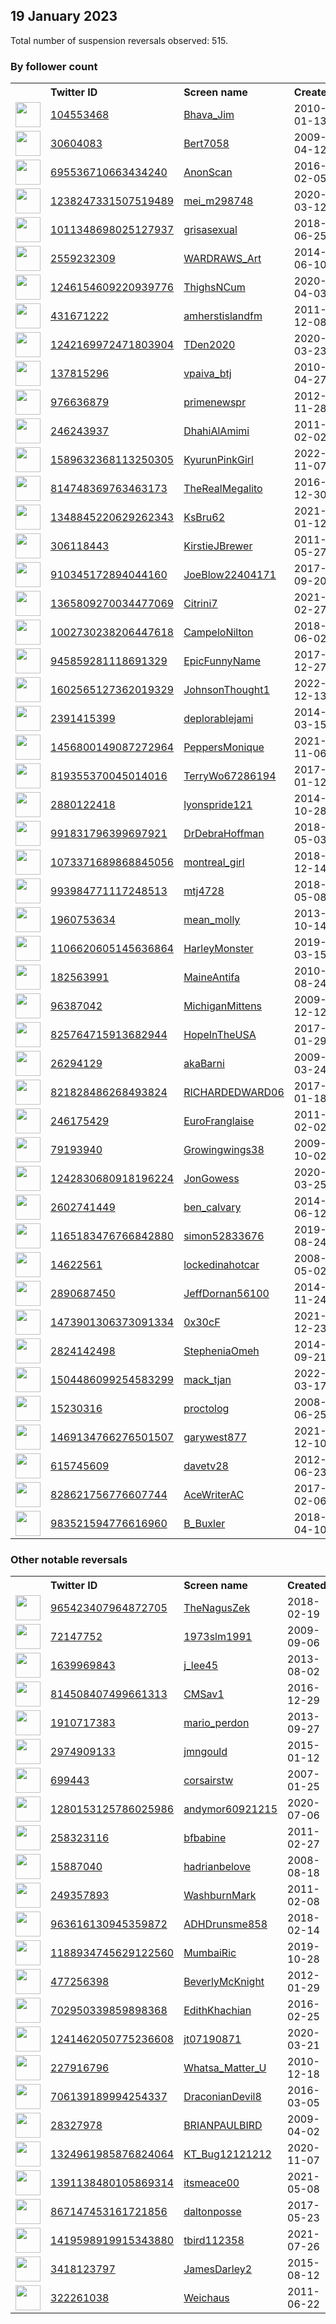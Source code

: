 
## 19 January 2023
Total number of suspension reversals observed: 515.

### By follower count
<table><tr><th></th><th align="left">Twitter ID</th><th align="left">Screen name</th>
<th align="left">Created</th><th align="left">Status</th><th align="left">Suspended</th><th align="left">Followers</th>
<tr><td><a href="https://pbs.twimg.com/profile_images/2005731750/Cover9_normal.jpg"><img src="https://pbs.twimg.com/profile_images/2005731750/Cover9_normal.jpg" width="40px" height="40px" align="center"/></a></td><td><a href="https://twitter.com/intent/user?user_id=104553468">104553468</a></td><td><a href="https://twitter.com/Bhava_Jim">Bhava_Jim</a></td><td>2010-01-13</td><td align="center"></td><td></td><td>79809</td></tr>
<tr><td><a href="https://pbs.twimg.com/profile_images/1477399054254493700/G2QV-Qzn_normal.jpg"><img src="https://pbs.twimg.com/profile_images/1477399054254493700/G2QV-Qzn_normal.jpg" width="40px" height="40px" align="center"/></a></td><td><a href="https://twitter.com/intent/user?user_id=30604083">30604083</a></td><td><a href="https://twitter.com/Bert7058">Bert7058</a></td><td>2009-04-12</td><td align="center"></td><td>2022-05-20</td><td>34031</td></tr>
<tr><td><a href="https://pbs.twimg.com/profile_images/697125622422745088/4c4qfEfD_normal.png"><img src="https://pbs.twimg.com/profile_images/697125622422745088/4c4qfEfD_normal.png" width="40px" height="40px" align="center"/></a></td><td><a href="https://twitter.com/intent/user?user_id=695536710663434240">695536710663434240</a></td><td><a href="https://twitter.com/AnonScan">AnonScan</a></td><td>2016-02-05</td><td align="center"></td><td></td><td>28305</td></tr>
<tr><td><a href="https://pbs.twimg.com/profile_images/1509189226096922635/K6o3l7C4_normal.jpg"><img src="https://pbs.twimg.com/profile_images/1509189226096922635/K6o3l7C4_normal.jpg" width="40px" height="40px" align="center"/></a></td><td><a href="https://twitter.com/intent/user?user_id=1238247331507519489">1238247331507519489</a></td><td><a href="https://twitter.com/mei_m298748">mei_m298748</a></td><td>2020-03-12</td><td align="center">🔒</td><td>2022-05-09</td><td>26501</td></tr>
<tr><td><a href="https://pbs.twimg.com/profile_images/1615324401653743618/Dsr-Y8BW_normal.jpg"><img src="https://pbs.twimg.com/profile_images/1615324401653743618/Dsr-Y8BW_normal.jpg" width="40px" height="40px" align="center"/></a></td><td><a href="https://twitter.com/intent/user?user_id=1011348698025127937">1011348698025127937</a></td><td><a href="https://twitter.com/grisasexual">grisasexual</a></td><td>2018-06-25</td><td align="center"></td><td>2022-09-09</td><td>26421</td></tr>
<tr><td><a href="https://pbs.twimg.com/profile_images/1515746609497317380/d2dlVmyI_normal.jpg"><img src="https://pbs.twimg.com/profile_images/1515746609497317380/d2dlVmyI_normal.jpg" width="40px" height="40px" align="center"/></a></td><td><a href="https://twitter.com/intent/user?user_id=2559232309">2559232309</a></td><td><a href="https://twitter.com/WARDRAWS_Art">WARDRAWS_Art</a></td><td>2014-06-10</td><td align="center"></td><td>2022-11-27</td><td>23041</td></tr>
<tr><td><a href="https://pbs.twimg.com/profile_images/1617737149943799810/zowhh4GA_normal.jpg"><img src="https://pbs.twimg.com/profile_images/1617737149943799810/zowhh4GA_normal.jpg" width="40px" height="40px" align="center"/></a></td><td><a href="https://twitter.com/intent/user?user_id=1246154609220939776">1246154609220939776</a></td><td><a href="https://twitter.com/ThighsNCum">ThighsNCum</a></td><td>2020-04-03</td><td align="center">🚫</td><td>2022-07-18</td><td>20398</td></tr>
<tr><td><a href="https://pbs.twimg.com/profile_images/1560013486696144896/mnr_QNDk_normal.jpg"><img src="https://pbs.twimg.com/profile_images/1560013486696144896/mnr_QNDk_normal.jpg" width="40px" height="40px" align="center"/></a></td><td><a href="https://twitter.com/intent/user?user_id=431671222">431671222</a></td><td><a href="https://twitter.com/amherstislandfm">amherstislandfm</a></td><td>2011-12-08</td><td align="center"></td><td>2023-01-14</td><td>18470</td></tr>
<tr><td><a href="https://pbs.twimg.com/profile_images/1627139156932546564/IACwoIpr_normal.jpg"><img src="https://pbs.twimg.com/profile_images/1627139156932546564/IACwoIpr_normal.jpg" width="40px" height="40px" align="center"/></a></td><td><a href="https://twitter.com/intent/user?user_id=1242169972471803904">1242169972471803904</a></td><td><a href="https://twitter.com/TDen2020">TDen2020</a></td><td>2020-03-23</td><td align="center"></td><td>2023-01-14</td><td>15185</td></tr>
<tr><td><a href="https://pbs.twimg.com/profile_images/1255204843003748357/EcedFVTU_normal.jpg"><img src="https://pbs.twimg.com/profile_images/1255204843003748357/EcedFVTU_normal.jpg" width="40px" height="40px" align="center"/></a></td><td><a href="https://twitter.com/intent/user?user_id=137815296">137815296</a></td><td><a href="https://twitter.com/vpaiva_btj">vpaiva_btj</a></td><td>2010-04-27</td><td align="center"></td><td>2022-11-15</td><td>13273</td></tr>
<tr><td><a href="https://pbs.twimg.com/profile_images/1567191775403548673/SpoVHIEm_normal.jpg"><img src="https://pbs.twimg.com/profile_images/1567191775403548673/SpoVHIEm_normal.jpg" width="40px" height="40px" align="center"/></a></td><td><a href="https://twitter.com/intent/user?user_id=976636879">976636879</a></td><td><a href="https://twitter.com/primenewspr">primenewspr</a></td><td>2012-11-28</td><td align="center"></td><td>2022-11-14</td><td>10918</td></tr>
<tr><td><a href="https://pbs.twimg.com/profile_images/1627242933375098883/C3abG-h1_normal.jpg"><img src="https://pbs.twimg.com/profile_images/1627242933375098883/C3abG-h1_normal.jpg" width="40px" height="40px" align="center"/></a></td><td><a href="https://twitter.com/intent/user?user_id=246243937">246243937</a></td><td><a href="https://twitter.com/DhahiAlAmimi">DhahiAlAmimi</a></td><td>2011-02-02</td><td align="center"></td><td>2023-01-12</td><td>10007</td></tr>
<tr><td><a href="https://pbs.twimg.com/profile_images/1615415145148317696/IOXX8lXY_normal.jpg"><img src="https://pbs.twimg.com/profile_images/1615415145148317696/IOXX8lXY_normal.jpg" width="40px" height="40px" align="center"/></a></td><td><a href="https://twitter.com/intent/user?user_id=1589632368113250305">1589632368113250305</a></td><td><a href="https://twitter.com/KyurunPinkGirl">KyurunPinkGirl</a></td><td>2022-11-07</td><td align="center">🚫</td><td>2023-01-11</td><td>7022</td></tr>
<tr><td><a href="https://pbs.twimg.com/profile_images/1626832821410217984/FdOpUC-P_normal.jpg"><img src="https://pbs.twimg.com/profile_images/1626832821410217984/FdOpUC-P_normal.jpg" width="40px" height="40px" align="center"/></a></td><td><a href="https://twitter.com/intent/user?user_id=814748369763463173">814748369763463173</a></td><td><a href="https://twitter.com/TheRealMegalito">TheRealMegalito</a></td><td>2016-12-30</td><td align="center"></td><td>2023-01-16</td><td>6807</td></tr>
<tr><td><a href="https://pbs.twimg.com/profile_images/1622870862708764673/DQ19Puh9_normal.jpg"><img src="https://pbs.twimg.com/profile_images/1622870862708764673/DQ19Puh9_normal.jpg" width="40px" height="40px" align="center"/></a></td><td><a href="https://twitter.com/intent/user?user_id=1348845220629262343">1348845220629262343</a></td><td><a href="https://twitter.com/KsBru62">KsBru62</a></td><td>2021-01-12</td><td align="center"></td><td>2023-01-15</td><td>6440</td></tr>
<tr><td><a href="https://abs.twimg.com/sticky/default_profile_images/default_profile_normal.png"><img src="https://abs.twimg.com/sticky/default_profile_images/default_profile_normal.png" width="40px" height="40px" align="center"/></a></td><td><a href="https://twitter.com/intent/user?user_id=306118443">306118443</a></td><td><a href="https://twitter.com/KirstieJBrewer">KirstieJBrewer</a></td><td>2011-05-27</td><td align="center">✔️</td><td>2023-01-09</td><td>5656</td></tr>
<tr><td><a href="https://pbs.twimg.com/profile_images/1300074753324126209/Lz7GAQBw_normal.jpg"><img src="https://pbs.twimg.com/profile_images/1300074753324126209/Lz7GAQBw_normal.jpg" width="40px" height="40px" align="center"/></a></td><td><a href="https://twitter.com/intent/user?user_id=910345172894044160">910345172894044160</a></td><td><a href="https://twitter.com/JoeBlow22404171">JoeBlow22404171</a></td><td>2017-09-20</td><td align="center"></td><td></td><td>5586</td></tr>
<tr><td><a href="https://pbs.twimg.com/profile_images/1610111874602876929/KXNdh92o_normal.png"><img src="https://pbs.twimg.com/profile_images/1610111874602876929/KXNdh92o_normal.png" width="40px" height="40px" align="center"/></a></td><td><a href="https://twitter.com/intent/user?user_id=1365809270034477069">1365809270034477069</a></td><td><a href="https://twitter.com/Citrini7">Citrini7</a></td><td>2021-02-27</td><td align="center"></td><td>2023-01-15</td><td>5225</td></tr>
<tr><td><a href="https://pbs.twimg.com/profile_images/1510596461393858563/bMayM0GV_normal.jpg"><img src="https://pbs.twimg.com/profile_images/1510596461393858563/bMayM0GV_normal.jpg" width="40px" height="40px" align="center"/></a></td><td><a href="https://twitter.com/intent/user?user_id=1002730238206447618">1002730238206447618</a></td><td><a href="https://twitter.com/CampeloNilton">CampeloNilton</a></td><td>2018-06-02</td><td align="center"></td><td>2022-08-17</td><td>4915</td></tr>
<tr><td><a href="https://pbs.twimg.com/profile_images/1615742484877041664/r5Vnvbai_normal.jpg"><img src="https://pbs.twimg.com/profile_images/1615742484877041664/r5Vnvbai_normal.jpg" width="40px" height="40px" align="center"/></a></td><td><a href="https://twitter.com/intent/user?user_id=945859281118691329">945859281118691329</a></td><td><a href="https://twitter.com/EpicFunnyName">EpicFunnyName</a></td><td>2017-12-27</td><td align="center"></td><td>2023-01-12</td><td>4505</td></tr>
<tr><td><a href="https://pbs.twimg.com/profile_images/1602565510239080449/8sSbQzpR_normal.jpg"><img src="https://pbs.twimg.com/profile_images/1602565510239080449/8sSbQzpR_normal.jpg" width="40px" height="40px" align="center"/></a></td><td><a href="https://twitter.com/intent/user?user_id=1602565127362019329">1602565127362019329</a></td><td><a href="https://twitter.com/JohnsonThought1">JohnsonThought1</a></td><td>2022-12-13</td><td align="center"></td><td>2023-01-14</td><td>4380</td></tr>
<tr><td><a href="https://pbs.twimg.com/profile_images/1426442953145344005/YEfCK4Ax_normal.jpg"><img src="https://pbs.twimg.com/profile_images/1426442953145344005/YEfCK4Ax_normal.jpg" width="40px" height="40px" align="center"/></a></td><td><a href="https://twitter.com/intent/user?user_id=2391415399">2391415399</a></td><td><a href="https://twitter.com/deplorablejami">deplorablejami</a></td><td>2014-03-15</td><td align="center"></td><td>2023-01-13</td><td>4270</td></tr>
<tr><td><a href="https://pbs.twimg.com/profile_images/1558727049119801344/yKR81YhW_normal.jpg"><img src="https://pbs.twimg.com/profile_images/1558727049119801344/yKR81YhW_normal.jpg" width="40px" height="40px" align="center"/></a></td><td><a href="https://twitter.com/intent/user?user_id=1456800149087272964">1456800149087272964</a></td><td><a href="https://twitter.com/PeppersMonique">PeppersMonique</a></td><td>2021-11-06</td><td align="center"></td><td>2022-08-30</td><td>4203</td></tr>
<tr><td><a href="https://pbs.twimg.com/profile_images/1556671330375897088/kl4o7yVj_normal.jpg"><img src="https://pbs.twimg.com/profile_images/1556671330375897088/kl4o7yVj_normal.jpg" width="40px" height="40px" align="center"/></a></td><td><a href="https://twitter.com/intent/user?user_id=819355370045014016">819355370045014016</a></td><td><a href="https://twitter.com/TerryWo67286194">TerryWo67286194</a></td><td>2017-01-12</td><td align="center"></td><td>2023-01-16</td><td>4114</td></tr>
<tr><td><a href="https://pbs.twimg.com/profile_images/1492942830825787396/Oy9USNn-_normal.jpg"><img src="https://pbs.twimg.com/profile_images/1492942830825787396/Oy9USNn-_normal.jpg" width="40px" height="40px" align="center"/></a></td><td><a href="https://twitter.com/intent/user?user_id=2880122418">2880122418</a></td><td><a href="https://twitter.com/lyonspride121">lyonspride121</a></td><td>2014-10-28</td><td align="center"></td><td>2022-09-12</td><td>4107</td></tr>
<tr><td><a href="https://pbs.twimg.com/profile_images/1185351876511973376/odHQUctW_normal.jpg"><img src="https://pbs.twimg.com/profile_images/1185351876511973376/odHQUctW_normal.jpg" width="40px" height="40px" align="center"/></a></td><td><a href="https://twitter.com/intent/user?user_id=991831796399697921">991831796399697921</a></td><td><a href="https://twitter.com/DrDebraHoffman">DrDebraHoffman</a></td><td>2018-05-03</td><td align="center"></td><td>2023-01-15</td><td>4031</td></tr>
<tr><td><a href="https://pbs.twimg.com/profile_images/1583986918332809218/84kUrCPo_normal.jpg"><img src="https://pbs.twimg.com/profile_images/1583986918332809218/84kUrCPo_normal.jpg" width="40px" height="40px" align="center"/></a></td><td><a href="https://twitter.com/intent/user?user_id=1073371689868845056">1073371689868845056</a></td><td><a href="https://twitter.com/montreal_girl">montreal_girl</a></td><td>2018-12-14</td><td align="center"></td><td>2023-01-16</td><td>4013</td></tr>
<tr><td><a href="https://pbs.twimg.com/profile_images/1612183616456458240/uey6aVYy_normal.jpg"><img src="https://pbs.twimg.com/profile_images/1612183616456458240/uey6aVYy_normal.jpg" width="40px" height="40px" align="center"/></a></td><td><a href="https://twitter.com/intent/user?user_id=993984771117248513">993984771117248513</a></td><td><a href="https://twitter.com/mtj4728">mtj4728</a></td><td>2018-05-08</td><td align="center"></td><td>2023-01-12</td><td>4007</td></tr>
<tr><td><a href="https://pbs.twimg.com/profile_images/762462178687356928/nkB0Mwx-_normal.jpg"><img src="https://pbs.twimg.com/profile_images/762462178687356928/nkB0Mwx-_normal.jpg" width="40px" height="40px" align="center"/></a></td><td><a href="https://twitter.com/intent/user?user_id=1960753634">1960753634</a></td><td><a href="https://twitter.com/mean_molly">mean_molly</a></td><td>2013-10-14</td><td align="center"></td><td>2023-01-12</td><td>3655</td></tr>
<tr><td><a href="https://pbs.twimg.com/profile_images/1618765272365793282/3g3V8fZy_normal.jpg"><img src="https://pbs.twimg.com/profile_images/1618765272365793282/3g3V8fZy_normal.jpg" width="40px" height="40px" align="center"/></a></td><td><a href="https://twitter.com/intent/user?user_id=1106620605145636864">1106620605145636864</a></td><td><a href="https://twitter.com/HarleyMonster">HarleyMonster</a></td><td>2019-03-15</td><td align="center"></td><td>2022-11-25</td><td>3500</td></tr>
<tr><td><a href="https://pbs.twimg.com/profile_images/1617670915780648960/GYLUyL8-_normal.jpg"><img src="https://pbs.twimg.com/profile_images/1617670915780648960/GYLUyL8-_normal.jpg" width="40px" height="40px" align="center"/></a></td><td><a href="https://twitter.com/intent/user?user_id=182563991">182563991</a></td><td><a href="https://twitter.com/MaineAntifa">MaineAntifa</a></td><td>2010-08-24</td><td align="center"></td><td></td><td>3427</td></tr>
<tr><td><a href="https://pbs.twimg.com/profile_images/1499405589020958735/FLqA2Ob8_normal.jpg"><img src="https://pbs.twimg.com/profile_images/1499405589020958735/FLqA2Ob8_normal.jpg" width="40px" height="40px" align="center"/></a></td><td><a href="https://twitter.com/intent/user?user_id=96387042">96387042</a></td><td><a href="https://twitter.com/MichiganMittens">MichiganMittens</a></td><td>2009-12-12</td><td align="center"></td><td>2023-01-15</td><td>3291</td></tr>
<tr><td><a href="https://pbs.twimg.com/profile_images/1380266012617101319/HRRIu5wH_normal.jpg"><img src="https://pbs.twimg.com/profile_images/1380266012617101319/HRRIu5wH_normal.jpg" width="40px" height="40px" align="center"/></a></td><td><a href="https://twitter.com/intent/user?user_id=825764715913682944">825764715913682944</a></td><td><a href="https://twitter.com/HopeInTheUSA">HopeInTheUSA</a></td><td>2017-01-29</td><td align="center"></td><td>2022-11-01</td><td>3206</td></tr>
<tr><td><a href="https://pbs.twimg.com/profile_images/744792193940873222/PHt8YfN6_normal.jpg"><img src="https://pbs.twimg.com/profile_images/744792193940873222/PHt8YfN6_normal.jpg" width="40px" height="40px" align="center"/></a></td><td><a href="https://twitter.com/intent/user?user_id=26294129">26294129</a></td><td><a href="https://twitter.com/akaBarni">akaBarni</a></td><td>2009-03-24</td><td align="center"></td><td>2023-01-16</td><td>3118</td></tr>
<tr><td><a href="https://pbs.twimg.com/profile_images/821834993328496640/-vKb76WE_normal.jpg"><img src="https://pbs.twimg.com/profile_images/821834993328496640/-vKb76WE_normal.jpg" width="40px" height="40px" align="center"/></a></td><td><a href="https://twitter.com/intent/user?user_id=821828486268493824">821828486268493824</a></td><td><a href="https://twitter.com/RICHARDEDWARD06">RICHARDEDWARD06</a></td><td>2017-01-18</td><td align="center"></td><td></td><td>3007</td></tr>
<tr><td><a href="https://pbs.twimg.com/profile_images/1403635804245745666/247YUccR_normal.jpg"><img src="https://pbs.twimg.com/profile_images/1403635804245745666/247YUccR_normal.jpg" width="40px" height="40px" align="center"/></a></td><td><a href="https://twitter.com/intent/user?user_id=246175429">246175429</a></td><td><a href="https://twitter.com/EuroFranglaise">EuroFranglaise</a></td><td>2011-02-02</td><td align="center"></td><td>2023-01-17</td><td>2884</td></tr>
<tr><td><a href="https://pbs.twimg.com/profile_images/1610450143228166145/VVuG5qLn_normal.jpg"><img src="https://pbs.twimg.com/profile_images/1610450143228166145/VVuG5qLn_normal.jpg" width="40px" height="40px" align="center"/></a></td><td><a href="https://twitter.com/intent/user?user_id=79193940">79193940</a></td><td><a href="https://twitter.com/Growingwings38">Growingwings38</a></td><td>2009-10-02</td><td align="center"></td><td>2023-01-15</td><td>2782</td></tr>
<tr><td><a href="https://pbs.twimg.com/profile_images/1575490667119185928/P7rmKVLt_normal.jpg"><img src="https://pbs.twimg.com/profile_images/1575490667119185928/P7rmKVLt_normal.jpg" width="40px" height="40px" align="center"/></a></td><td><a href="https://twitter.com/intent/user?user_id=1242830680918196224">1242830680918196224</a></td><td><a href="https://twitter.com/JonGowess">JonGowess</a></td><td>2020-03-25</td><td align="center"></td><td>2022-10-01</td><td>2778</td></tr>
<tr><td><a href="https://pbs.twimg.com/profile_images/1602753686006104071/ziU_ZYk1_normal.jpg"><img src="https://pbs.twimg.com/profile_images/1602753686006104071/ziU_ZYk1_normal.jpg" width="40px" height="40px" align="center"/></a></td><td><a href="https://twitter.com/intent/user?user_id=2602741449">2602741449</a></td><td><a href="https://twitter.com/ben_calvary">ben_calvary</a></td><td>2014-06-12</td><td align="center"></td><td>2023-01-12</td><td>2700</td></tr>
<tr><td><a href="https://pbs.twimg.com/profile_images/1165183777758470144/8vA1XMHE_normal.jpg"><img src="https://pbs.twimg.com/profile_images/1165183777758470144/8vA1XMHE_normal.jpg" width="40px" height="40px" align="center"/></a></td><td><a href="https://twitter.com/intent/user?user_id=1165183476766842880">1165183476766842880</a></td><td><a href="https://twitter.com/simon52833676">simon52833676</a></td><td>2019-08-24</td><td align="center"></td><td>2023-01-15</td><td>2668</td></tr>
<tr><td><a href="https://pbs.twimg.com/profile_images/1594847879822282752/XYrlhutY_normal.jpg"><img src="https://pbs.twimg.com/profile_images/1594847879822282752/XYrlhutY_normal.jpg" width="40px" height="40px" align="center"/></a></td><td><a href="https://twitter.com/intent/user?user_id=14622561">14622561</a></td><td><a href="https://twitter.com/lockedinahotcar">lockedinahotcar</a></td><td>2008-05-02</td><td align="center"></td><td>2023-01-14</td><td>2663</td></tr>
<tr><td><a href="https://pbs.twimg.com/profile_images/1522344365703798784/on6BhHpX_normal.jpg"><img src="https://pbs.twimg.com/profile_images/1522344365703798784/on6BhHpX_normal.jpg" width="40px" height="40px" align="center"/></a></td><td><a href="https://twitter.com/intent/user?user_id=2890687450">2890687450</a></td><td><a href="https://twitter.com/JeffDornan56100">JeffDornan56100</a></td><td>2014-11-24</td><td align="center"></td><td>2023-01-16</td><td>2463</td></tr>
<tr><td><a href="https://pbs.twimg.com/profile_images/1616018848028962818/k6T_4YLs_normal.jpg"><img src="https://pbs.twimg.com/profile_images/1616018848028962818/k6T_4YLs_normal.jpg" width="40px" height="40px" align="center"/></a></td><td><a href="https://twitter.com/intent/user?user_id=1473901306373091334">1473901306373091334</a></td><td><a href="https://twitter.com/0x30cF">0x30cF</a></td><td>2021-12-23</td><td align="center"></td><td>2023-01-14</td><td>2462</td></tr>
<tr><td><a href="https://pbs.twimg.com/profile_images/1460363606692876301/xp0im1am_normal.jpg"><img src="https://pbs.twimg.com/profile_images/1460363606692876301/xp0im1am_normal.jpg" width="40px" height="40px" align="center"/></a></td><td><a href="https://twitter.com/intent/user?user_id=2824142498">2824142498</a></td><td><a href="https://twitter.com/StepheniaOmeh">StepheniaOmeh</a></td><td>2014-09-21</td><td align="center"></td><td>2023-01-16</td><td>2372</td></tr>
<tr><td><a href="https://pbs.twimg.com/profile_images/1607337034133168130/z9pekB-U_normal.jpg"><img src="https://pbs.twimg.com/profile_images/1607337034133168130/z9pekB-U_normal.jpg" width="40px" height="40px" align="center"/></a></td><td><a href="https://twitter.com/intent/user?user_id=1504486099254583299">1504486099254583299</a></td><td><a href="https://twitter.com/mack_tjan">mack_tjan</a></td><td>2022-03-17</td><td align="center"></td><td>2023-01-14</td><td>2301</td></tr>
<tr><td><a href="https://pbs.twimg.com/profile_images/1480484375594737664/bNBQTW3c_normal.jpg"><img src="https://pbs.twimg.com/profile_images/1480484375594737664/bNBQTW3c_normal.jpg" width="40px" height="40px" align="center"/></a></td><td><a href="https://twitter.com/intent/user?user_id=15230316">15230316</a></td><td><a href="https://twitter.com/proctolog">proctolog</a></td><td>2008-06-25</td><td align="center"></td><td>2022-12-02</td><td>2288</td></tr>
<tr><td><a href="https://pbs.twimg.com/profile_images/1469135034313543681/BonIt2Zm_normal.png"><img src="https://pbs.twimg.com/profile_images/1469135034313543681/BonIt2Zm_normal.png" width="40px" height="40px" align="center"/></a></td><td><a href="https://twitter.com/intent/user?user_id=1469134766276501507">1469134766276501507</a></td><td><a href="https://twitter.com/garywest877">garywest877</a></td><td>2021-12-10</td><td align="center"></td><td>2023-01-12</td><td>2164</td></tr>
<tr><td><a href="https://pbs.twimg.com/profile_images/1074460008673366016/MwNe6yTc_normal.jpg"><img src="https://pbs.twimg.com/profile_images/1074460008673366016/MwNe6yTc_normal.jpg" width="40px" height="40px" align="center"/></a></td><td><a href="https://twitter.com/intent/user?user_id=615745609">615745609</a></td><td><a href="https://twitter.com/davetv28">davetv28</a></td><td>2012-06-23</td><td align="center"></td><td>2023-01-14</td><td>2163</td></tr>
<tr><td><a href="https://pbs.twimg.com/profile_images/1453110603061469185/MX4k63kP_normal.jpg"><img src="https://pbs.twimg.com/profile_images/1453110603061469185/MX4k63kP_normal.jpg" width="40px" height="40px" align="center"/></a></td><td><a href="https://twitter.com/intent/user?user_id=828621756776607744">828621756776607744</a></td><td><a href="https://twitter.com/AceWriterAC">AceWriterAC</a></td><td>2017-02-06</td><td align="center"></td><td>2023-01-17</td><td>2103</td></tr>
<tr><td><a href="https://pbs.twimg.com/profile_images/984230135346941952/rdaz-Vg8_normal.jpg"><img src="https://pbs.twimg.com/profile_images/984230135346941952/rdaz-Vg8_normal.jpg" width="40px" height="40px" align="center"/></a></td><td><a href="https://twitter.com/intent/user?user_id=983521594776616960">983521594776616960</a></td><td><a href="https://twitter.com/B_Buxler">B_Buxler</a></td><td>2018-04-10</td><td align="center"></td><td>2022-11-24</td><td>2103</td></tr>
</table>

### Other notable reversals
<table><tr><th></th><th align="left">Twitter ID</th><th align="left">Screen name</th>
<th align="left">Created</th><th align="left">Status</th><th align="left">Suspended</th><th align="left">Followers</th>
<tr><td><a href="https://pbs.twimg.com/profile_images/1500668506924367873/Tgr57ASW_normal.jpg"><img src="https://pbs.twimg.com/profile_images/1500668506924367873/Tgr57ASW_normal.jpg" width="40px" height="40px" align="center"/></a></td><td><a href="https://twitter.com/intent/user?user_id=965423407964872705">965423407964872705</a></td><td><a href="https://twitter.com/TheNagusZek">TheNagusZek</a></td><td>2018-02-19</td><td align="center"></td><td>2023-01-12</td><td>1635</td></tr>
<tr><td><a href="https://pbs.twimg.com/profile_images/1183923357710012416/OEP9o2KM_normal.jpg"><img src="https://pbs.twimg.com/profile_images/1183923357710012416/OEP9o2KM_normal.jpg" width="40px" height="40px" align="center"/></a></td><td><a href="https://twitter.com/intent/user?user_id=72147752">72147752</a></td><td><a href="https://twitter.com/1973slm1991">1973slm1991</a></td><td>2009-09-06</td><td align="center">🔒</td><td>2023-01-15</td><td>113</td></tr>
<tr><td><a href="https://pbs.twimg.com/profile_images/1594196238731079681/VOyrnlZh_normal.jpg"><img src="https://pbs.twimg.com/profile_images/1594196238731079681/VOyrnlZh_normal.jpg" width="40px" height="40px" align="center"/></a></td><td><a href="https://twitter.com/intent/user?user_id=1639969843">1639969843</a></td><td><a href="https://twitter.com/j_lee45">j_lee45</a></td><td>2013-08-02</td><td align="center"></td><td>2023-01-15</td><td>768</td></tr>
<tr><td><a href="https://pbs.twimg.com/profile_images/1586502776061714432/pjnuX9C5_normal.jpg"><img src="https://pbs.twimg.com/profile_images/1586502776061714432/pjnuX9C5_normal.jpg" width="40px" height="40px" align="center"/></a></td><td><a href="https://twitter.com/intent/user?user_id=814508407499661313">814508407499661313</a></td><td><a href="https://twitter.com/CMSav1">CMSav1</a></td><td>2016-12-29</td><td align="center"></td><td>2023-01-14</td><td>1966</td></tr>
<tr><td><a href="https://pbs.twimg.com/profile_images/1349344754090323968/t3CwP2VH_normal.jpg"><img src="https://pbs.twimg.com/profile_images/1349344754090323968/t3CwP2VH_normal.jpg" width="40px" height="40px" align="center"/></a></td><td><a href="https://twitter.com/intent/user?user_id=1910717383">1910717383</a></td><td><a href="https://twitter.com/mario_perdon">mario_perdon</a></td><td>2013-09-27</td><td align="center"></td><td>2023-01-13</td><td>556</td></tr>
<tr><td><a href="https://pbs.twimg.com/profile_images/1593488703267151872/W_0RO6vJ_normal.jpg"><img src="https://pbs.twimg.com/profile_images/1593488703267151872/W_0RO6vJ_normal.jpg" width="40px" height="40px" align="center"/></a></td><td><a href="https://twitter.com/intent/user?user_id=2974909133">2974909133</a></td><td><a href="https://twitter.com/jmngould">jmngould</a></td><td>2015-01-12</td><td align="center"></td><td>2023-01-15</td><td>288</td></tr>
<tr><td><a href="https://pbs.twimg.com/profile_images/1038355773347258368/YUGQ0MoU_normal.jpg"><img src="https://pbs.twimg.com/profile_images/1038355773347258368/YUGQ0MoU_normal.jpg" width="40px" height="40px" align="center"/></a></td><td><a href="https://twitter.com/intent/user?user_id=699443">699443</a></td><td><a href="https://twitter.com/corsairstw">corsairstw</a></td><td>2007-01-25</td><td align="center"></td><td>2023-01-15</td><td>872</td></tr>
<tr><td><a href="https://pbs.twimg.com/profile_images/1588972322798460929/8Pi4Honn_normal.jpg"><img src="https://pbs.twimg.com/profile_images/1588972322798460929/8Pi4Honn_normal.jpg" width="40px" height="40px" align="center"/></a></td><td><a href="https://twitter.com/intent/user?user_id=1280153125786025986">1280153125786025986</a></td><td><a href="https://twitter.com/andymor60921215">andymor60921215</a></td><td>2020-07-06</td><td align="center"></td><td>2023-01-18</td><td>67</td></tr>
<tr><td><a href="https://pbs.twimg.com/profile_images/1617239544365023233/0naz7dJG_normal.jpg"><img src="https://pbs.twimg.com/profile_images/1617239544365023233/0naz7dJG_normal.jpg" width="40px" height="40px" align="center"/></a></td><td><a href="https://twitter.com/intent/user?user_id=258323116">258323116</a></td><td><a href="https://twitter.com/bfbabine">bfbabine</a></td><td>2011-02-27</td><td align="center"></td><td>2023-01-13</td><td>705</td></tr>
<tr><td><a href="https://pbs.twimg.com/profile_images/1593090977618534401/UdnjOhu1_normal.jpg"><img src="https://pbs.twimg.com/profile_images/1593090977618534401/UdnjOhu1_normal.jpg" width="40px" height="40px" align="center"/></a></td><td><a href="https://twitter.com/intent/user?user_id=15887040">15887040</a></td><td><a href="https://twitter.com/hadrianbelove">hadrianbelove</a></td><td>2008-08-18</td><td align="center"></td><td>2023-01-14</td><td>1030</td></tr>
<tr><td><a href="https://pbs.twimg.com/profile_images/378800000544415617/acc74e902fe4897c0185b42efc02a144_normal.jpeg"><img src="https://pbs.twimg.com/profile_images/378800000544415617/acc74e902fe4897c0185b42efc02a144_normal.jpeg" width="40px" height="40px" align="center"/></a></td><td><a href="https://twitter.com/intent/user?user_id=249357893">249357893</a></td><td><a href="https://twitter.com/WashburnMark">WashburnMark</a></td><td>2011-02-08</td><td align="center"></td><td>2023-01-16</td><td>349</td></tr>
<tr><td><a href="https://pbs.twimg.com/profile_images/1627649491884183552/5tfnTA-5_normal.jpg"><img src="https://pbs.twimg.com/profile_images/1627649491884183552/5tfnTA-5_normal.jpg" width="40px" height="40px" align="center"/></a></td><td><a href="https://twitter.com/intent/user?user_id=963616130945359872">963616130945359872</a></td><td><a href="https://twitter.com/ADHDrunsme858">ADHDrunsme858</a></td><td>2018-02-14</td><td align="center"></td><td>2023-01-12</td><td>326</td></tr>
<tr><td><a href="https://pbs.twimg.com/profile_images/1606203991779590145/Ojuk108G_normal.jpg"><img src="https://pbs.twimg.com/profile_images/1606203991779590145/Ojuk108G_normal.jpg" width="40px" height="40px" align="center"/></a></td><td><a href="https://twitter.com/intent/user?user_id=1188934745629122560">1188934745629122560</a></td><td><a href="https://twitter.com/MumbaiRic">MumbaiRic</a></td><td>2019-10-28</td><td align="center">🚫</td><td>2023-01-12</td><td>282</td></tr>
<tr><td><a href="https://pbs.twimg.com/profile_images/461222580938997760/QvZlZbmr_normal.jpeg"><img src="https://pbs.twimg.com/profile_images/461222580938997760/QvZlZbmr_normal.jpeg" width="40px" height="40px" align="center"/></a></td><td><a href="https://twitter.com/intent/user?user_id=477256398">477256398</a></td><td><a href="https://twitter.com/BeverlyMcKnight">BeverlyMcKnight</a></td><td>2012-01-29</td><td align="center"></td><td>2023-01-13</td><td>279</td></tr>
<tr><td><a href="https://pbs.twimg.com/profile_images/1597418981203247104/96RMk2a7_normal.jpg"><img src="https://pbs.twimg.com/profile_images/1597418981203247104/96RMk2a7_normal.jpg" width="40px" height="40px" align="center"/></a></td><td><a href="https://twitter.com/intent/user?user_id=702950339859898368">702950339859898368</a></td><td><a href="https://twitter.com/EdithKhachian">EdithKhachian</a></td><td>2016-02-25</td><td align="center">🔒</td><td>2023-01-14</td><td>360</td></tr>
<tr><td><a href="https://pbs.twimg.com/profile_images/1625410140248715267/-i-9ZFeX_normal.jpg"><img src="https://pbs.twimg.com/profile_images/1625410140248715267/-i-9ZFeX_normal.jpg" width="40px" height="40px" align="center"/></a></td><td><a href="https://twitter.com/intent/user?user_id=1241462050775236608">1241462050775236608</a></td><td><a href="https://twitter.com/jt07190871">jt07190871</a></td><td>2020-03-21</td><td align="center"></td><td>2023-01-17</td><td>140</td></tr>
<tr><td><a href="https://pbs.twimg.com/profile_images/1551367296677023747/ku8tdQXC_normal.jpg"><img src="https://pbs.twimg.com/profile_images/1551367296677023747/ku8tdQXC_normal.jpg" width="40px" height="40px" align="center"/></a></td><td><a href="https://twitter.com/intent/user?user_id=227916796">227916796</a></td><td><a href="https://twitter.com/Whatsa_Matter_U">Whatsa_Matter_U</a></td><td>2010-12-18</td><td align="center"></td><td>2023-01-16</td><td>333</td></tr>
<tr><td><a href="https://pbs.twimg.com/profile_images/1144308734522531840/NlPquGPP_normal.png"><img src="https://pbs.twimg.com/profile_images/1144308734522531840/NlPquGPP_normal.png" width="40px" height="40px" align="center"/></a></td><td><a href="https://twitter.com/intent/user?user_id=706139189994254337">706139189994254337</a></td><td><a href="https://twitter.com/DraconianDevil8">DraconianDevil8</a></td><td>2016-03-05</td><td align="center"></td><td>2022-12-29</td><td>64</td></tr>
<tr><td><a href="https://pbs.twimg.com/profile_images/1901006020/gazelle_normal.JPG"><img src="https://pbs.twimg.com/profile_images/1901006020/gazelle_normal.JPG" width="40px" height="40px" align="center"/></a></td><td><a href="https://twitter.com/intent/user?user_id=28327978">28327978</a></td><td><a href="https://twitter.com/BRIANPAULBIRD">BRIANPAULBIRD</a></td><td>2009-04-02</td><td align="center"></td><td>2023-01-15</td><td>14</td></tr>
<tr><td><a href="https://pbs.twimg.com/profile_images/1521963988291964928/JhkqtVc__normal.jpg"><img src="https://pbs.twimg.com/profile_images/1521963988291964928/JhkqtVc__normal.jpg" width="40px" height="40px" align="center"/></a></td><td><a href="https://twitter.com/intent/user?user_id=1324961985876824064">1324961985876824064</a></td><td><a href="https://twitter.com/KT_Bug12121212">KT_Bug12121212</a></td><td>2020-11-07</td><td align="center"></td><td>2023-01-17</td><td>919</td></tr>
<tr><td><a href="https://pbs.twimg.com/profile_images/1458816767015497735/sA1cH03f_normal.jpg"><img src="https://pbs.twimg.com/profile_images/1458816767015497735/sA1cH03f_normal.jpg" width="40px" height="40px" align="center"/></a></td><td><a href="https://twitter.com/intent/user?user_id=1391138480105869314">1391138480105869314</a></td><td><a href="https://twitter.com/itsmeace00">itsmeace00</a></td><td>2021-05-08</td><td align="center"></td><td>2023-01-16</td><td>166</td></tr>
<tr><td><a href="https://pbs.twimg.com/profile_images/1593800128636264450/QvIsCwK2_normal.jpg"><img src="https://pbs.twimg.com/profile_images/1593800128636264450/QvIsCwK2_normal.jpg" width="40px" height="40px" align="center"/></a></td><td><a href="https://twitter.com/intent/user?user_id=867147453161721856">867147453161721856</a></td><td><a href="https://twitter.com/daltonposse">daltonposse</a></td><td>2017-05-23</td><td align="center"></td><td>2023-01-16</td><td>519</td></tr>
<tr><td><a href="https://pbs.twimg.com/profile_images/1514913795671400450/Fju8hu8m_normal.jpg"><img src="https://pbs.twimg.com/profile_images/1514913795671400450/Fju8hu8m_normal.jpg" width="40px" height="40px" align="center"/></a></td><td><a href="https://twitter.com/intent/user?user_id=1419598919915343880">1419598919915343880</a></td><td><a href="https://twitter.com/tbird112358">tbird112358</a></td><td>2021-07-26</td><td align="center"></td><td>2023-01-15</td><td>200</td></tr>
<tr><td><a href="https://pbs.twimg.com/profile_images/1466258157445988354/gb7X4uE5_normal.jpg"><img src="https://pbs.twimg.com/profile_images/1466258157445988354/gb7X4uE5_normal.jpg" width="40px" height="40px" align="center"/></a></td><td><a href="https://twitter.com/intent/user?user_id=3418123797">3418123797</a></td><td><a href="https://twitter.com/JamesDarley2">JamesDarley2</a></td><td>2015-08-12</td><td align="center">🔒</td><td>2023-01-13</td><td>301</td></tr>
<tr><td><a href="https://pbs.twimg.com/profile_images/1261331859700670464/iHLbm0BT_normal.jpg"><img src="https://pbs.twimg.com/profile_images/1261331859700670464/iHLbm0BT_normal.jpg" width="40px" height="40px" align="center"/></a></td><td><a href="https://twitter.com/intent/user?user_id=322261038">322261038</a></td><td><a href="https://twitter.com/Weichaus">Weichaus</a></td><td>2011-06-22</td><td align="center"></td><td>2023-01-13</td><td>155</td></tr>
</table>
